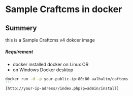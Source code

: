 # Sample Craftcms in docker
## Summery 
this is a Sample Craftcms v4 dokcer image
##### Requirement
* docker installed docker on Linux OR
* on Windows Docker desktop

````bash 
docker run -d -p your-public-ip:80:80 aalhalim/caftcms
```
[http://your-ip-adress//index.php?p=admin/install]
